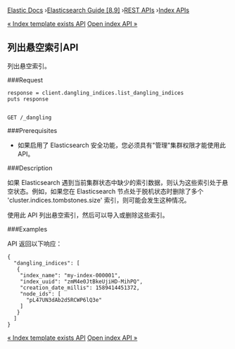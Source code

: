 

[Elastic Docs](/guide/) ›[Elasticsearch Guide [8.9]](index.md) ›[REST
APIs](rest-apis.md) ›[Index APIs](indices.md)

[« Index template exists API](indices-template-exists-v1.md) [Open index API
»](indices-open-close.md)

## 列出悬空索引API

列出悬空索引。

###Request

    
    
    response = client.dangling_indices.list_dangling_indices
    puts response
    
    
    GET /_dangling

###Prerequisites

* 如果启用了 Elasticsearch 安全功能，您必须具有"管理"集群权限才能使用此 API。

###Description

如果 Elasticsearch 遇到当前集群状态中缺少的索引数据，则认为这些索引处于悬空状态。例如，如果您在 Elasticsearch 节点处于脱机状态时删除了多个 'cluster.indices.tombstones.size' 索引，则可能会发生这种情况。

使用此 API 列出悬空索引，然后可以导入或删除这些索引。

###Examples

API 返回以下响应：

    
    
    {
      "dangling_indices": [
       {
        "index_name": "my-index-000001",
        "index_uuid": "zmM4e0JtBkeUjiHD-MihPQ",
        "creation_date_millis": 1589414451372,
        "node_ids": [
          "pL47UN3dAb2d5RCWP6lQ3e"
        ]
       }
      ]
    }

[« Index template exists API](indices-template-exists-v1.md) [Open index API
»](indices-open-close.md)
